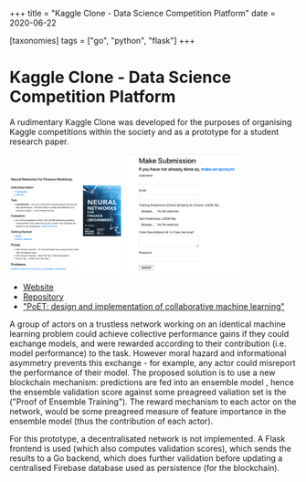 +++
title = "Kaggle Clone - Data Science Competition Platform"
date = 2020-06-22

[taxonomies]
tags = ["go", "python", "flask"]
+++

# Kaggle Clone - Data Science Competition Platform

A rudimentary Kaggle Clone was developed for the purposes of organising Kaggle competitions within the society and as a prototype for a student research paper.

<img src = '/2019/kaggle-clone-main.png' class='.img-fluid' width=40% height=40%>
<img src = '/2019/kaggle-clone-main-2.png' class='.img-fluid' width=40% height=40%>

+ [Website](https://mlatlse-datathon.herokuapp.com/)
+ [Repository](https://github.com/collaborai/gopot-prototype)
+ ["PoET: design and implementation of collaborative machine learning"](https://github.com/collaborai/collabor.ai/blob/master/PoETPaper.pdf)

A group of actors on a trustless network working on an identical machine learning problem could achieve collective performance gains if they could exchange models, and were rewarded according to their contribution (i.e. model performance) to the task. However moral hazard and informational asymmetry prevents this exchange - for example, any actor could misreport the performance of their model. The proposed solution is to use a new blockchain mechanism: predictions are fed into an ensemble model , hence the ensemble validation score against some preagreed valiation set is the ("Proof of Ensemble Training"). The reward mechanism to each actor on the network, would be some preagreed measure of feature importance in the ensemble model (thus the contribution of each actor).

For this prototype, a decentralisated network is not implemented. A Flask frontend is used (which also computes validation scores), which sends the results to a Go backend, which does further validation before updating a centralised Firebase database used as persistence (for the blockchain).


